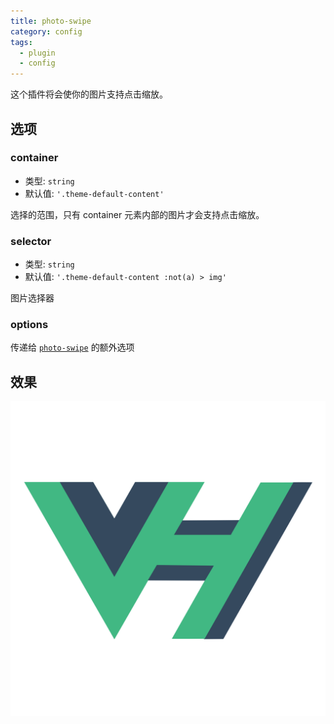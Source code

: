 ```yaml
---
title: photo-swipe
category: config
tags:
  - plugin
  - config
---
```


这个插件将会使你的图片支持点击缩放。 <MyBadge text="v0.4.0+" />

<!-- more -->

## 选项

### container

- 类型: `string`
- 默认值: `'.theme-default-content'`

选择的范围，只有 container 元素内部的图片才会支持点击缩放。

### selector

- 类型: `string`
- 默认值: `'.theme-default-content :not(a) > img'`

图片选择器

### options

传递给 [`photo-swipe`](http://photoswipe.com/) 的额外选项

## 效果

![logo](/logo.svg)
